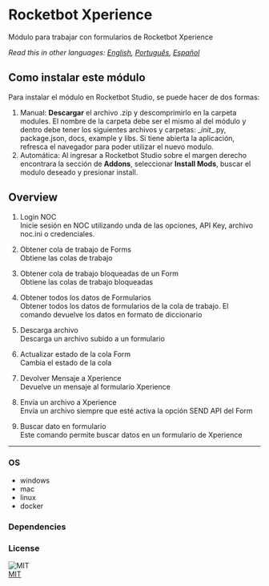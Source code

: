 



# Rocketbot Xperience
  
Módulo para trabajar con formularios de Rocketbot Xperience  

*Read this in other languages: [English](README.md), [Português](README.pr.md), [Español](README.es.md)*

## Como instalar este módulo
  
Para instalar el módulo en Rocketbot Studio, se puede hacer de dos formas:
1. Manual: __Descargar__ el archivo .zip y descomprimirlo en la carpeta modules. El nombre de la carpeta debe ser el mismo al del módulo y dentro debe tener los siguientes archivos y carpetas: \__init__.py, package.json, docs, example y libs. Si tiene abierta la aplicación, refresca el navegador para poder utilizar el nuevo modulo.
2. Automática: Al ingresar a Rocketbot Studio sobre el margen derecho encontrara la sección de **Addons**, seleccionar **Install Mods**, buscar el modulo deseado y presionar install.  


## Overview


1. Login NOC  
Inicie sesión en NOC utilizando unda de las opciones, API Key, archivo noc.ini o credenciales.

2. Obtener cola de trabajo de Forms  
Obtiene las colas de trabajo

3. Obtener cola de trabajo bloqueadas de un Form  
Obtiene las colas de trabajo bloqueadas

4. Obtener todos los datos de Formularios  
Obtener todos los datos de formularios de la cola de trabajo. El comando devuelve los datos en formato de diccionario

5. Descarga archivo  
Descarga un archivo subido a un formulario

6. Actualizar estado de la cola Form  
Cambia el estado de la cola

7. Devolver Mensaje a Xperience  
Devuelve un mensaje al formulario Xperience

8. Envía un archivo a Xperience  
Envía un archivo siempre que esté activa la opción SEND API del Form

9. Buscar dato en formulario  
Este comando permite buscar datos en un formulario de Xperience  




----
### OS

- windows
- mac
- linux
- docker

### Dependencies

### License
  
![MIT](https://camo.githubusercontent.com/107590fac8cbd65071396bb4d04040f76cde5bde/687474703a2f2f696d672e736869656c64732e696f2f3a6c6963656e73652d6d69742d626c75652e7376673f7374796c653d666c61742d737175617265)  
[MIT](http://opensource.org/licenses/mit-license.ph)
